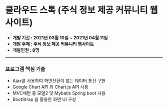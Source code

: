 # 클라우드 스톡 (주식 정보 제공 커뮤니티 웹사이트)

<h4>
<ul>
<li>개발 기간 : 2021년 03월 10일 ~ 2021년 04월 11일</li>
<li>개발 주제 : 주식 정보 제공 커뮤니티 웹사이트</li>
<li>개발인원 : 8명</li>
</ul>
<hr> 
</h4>
<h3>프로그램 핵심 기술</h3>
<ul>
<li>Ajax를 사용하여 화면전환이 없는 데이터 통신 구현</li>
<li>Google Chart API 와 Chart.js API 사용</li>
<li>MVC패턴 중 모델2 및 Mybatis Spring boot 사용</li>
<li>BootStrap 을 활용한 화면 UI 구성</li>
</ul>
